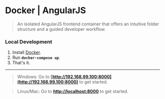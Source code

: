 # Docker | AngularJS
> An isolated AngularJS frontend container that offers an intuitive folder structure and a guided developer workflow.

### Local Development

1. Install [Docker](https://www.docker.com/products/docker).
2. Run __`docker-compose up`__.
3. That's it.

---

> Windows: Go to __[http://192.168.99.100:8000](http://192.168.99.100:8000)__ to get started.

> Linux/Mac: Go to __[http://localhost:8000](http://localhost:8000)__ to get started.
